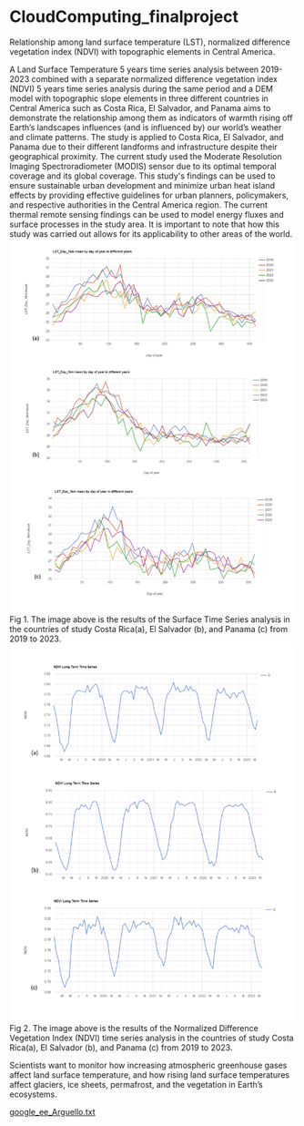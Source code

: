 # CloudComputing_finalproject
Relationship among land surface temperature (LST), normalized difference vegetation index (NDVI) with topographic elements in Central America.

A Land Surface Temperature 5 years time series analysis between 2019-2023 combined with a separate normalized difference vegetation index (NDVI) 5 years time series analysis during the same period and a DEM model with topographic slope elements in three different countries in Central America such as Costa Rica, El Salvador, and Panama aims to demonstrate the relationship among them as indicators of warmth rising off Earth’s landscapes influences (and is influenced by) our world’s weather and climate patterns. 
The study is applied to Costa Rica, El Salvador, and Panama due to their different landforms and infrastructure despite their geographical proximity. The current study used the Moderate Resolution Imaging Spectroradiometer (MODIS) sensor due to its optimal temporal coverage and its global coverage.
This study's findings can be used to ensure sustainable urban development and minimize urban heat island effects by providing effective guidelines for urban planners, policymakers, and respective authorities in the Central America region. The current thermal remote sensing findings can be used to model energy fluxes and surface processes in the study area. It is important to note that how this study was carried out allows for its applicability to other areas of the world.
![](images/LST5.jpg)
Fig 1. The image above is the results of the Surface Time Series analysis in the countries of study Costa Rica(a), El Salvador (b), and Panama (c) from 2019 to 2023.
![](images/NDVI5.jpg)
Fig 2. The image above is the results of the Normalized Difference Vegetation Index (NDVI) time series analysis in the countries of study Costa Rica(a), El Salvador (b), and Panama (c) from 2019 to 2023.


Scientists want to monitor how increasing atmospheric greenhouse gases affect land surface temperature, and how rising land surface temperatures affect glaciers, ice sheets, permafrost, and the vegetation in Earth’s ecosystems.

[google_ee_Arguello.txt](https://github.com/AriANCA/CloudComputing_finalproject/files/14964557/google_ee_Arguello.txt)
